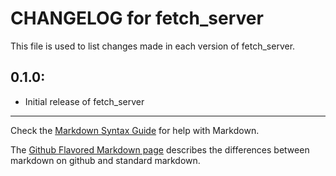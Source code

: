 # CHANGELOG for fetch_server

This file is used to list changes made in each version of fetch_server.

## 0.1.0:

* Initial release of fetch_server

- - - 
Check the [Markdown Syntax Guide](http://daringfireball.net/projects/markdown/syntax) for help with Markdown.

The [Github Flavored Markdown page](http://github.github.com/github-flavored-markdown/) describes the differences between markdown on github and standard markdown.
